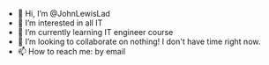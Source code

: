 - 👋 Hi, I’m @JohnLewisLad
- 👀 I’m interested in all IT
- 🌱 I’m currently learning IT engineer course
- 💞️ I’m looking to collaborate on nothing! I don't have time right now.
- 📫 How to reach me: by email
